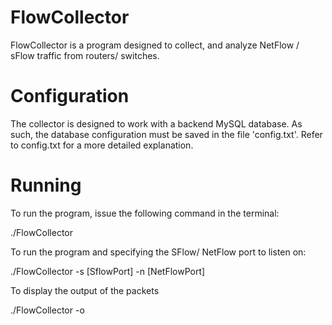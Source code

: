 FlowCollector
=============

FlowCollector is a program designed to collect, and analyze NetFlow / sFlow traffic from routers/ switches.


Configuration
=============

The collector is designed to work with a backend MySQL database. As such, the database configuration must be saved in the file 'config.txt'. 
Refer to config.txt for a more detailed explanation.


Running
=============

To run the program, issue the following command in the terminal:

./FlowCollector

To run the program and specifying the SFlow/ NetFlow port to listen on:

./FlowCollector -s [SflowPort] -n [NetFlowPort]

To display the output of the packets

./FlowCollector -o

